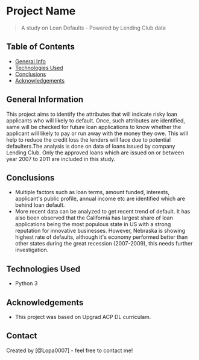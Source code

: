 # Project Name
> A study on Loan Defaults - Powered by Lending Club data


## Table of Contents
* [General Info](#general-information)
* [Technologies Used](#technologies-used)
* [Conclusions](#conclusions)
* [Acknowledgements](#acknowledgements)



## General Information
This project aims to identify the attributes that will indicate risky loan applicants who will likely to default. Once, such attributes are identified, same will be checked for future loan applications to know whether the applicant will likely to pay or run away with the money they owe. This will help to reduce the credit loss the lenders will face due to potential defaulters.The analysis is done on data of loans issued by company Lending Club. Only the approved loans which are issued on or between year 2007 to 2011 are included in this study. 



## Conclusions
- Multiple factors such as loan terms, amount funded, interests, applicant's public profile, annual income etc are identified which are behind loan default. 
- More recent data can be analyzed to get recent trend of default. It has also been observed that the California has largest share of loan applications being the most populous state in US with a strong reputation for innovative businesses. However, Nebraska is showing highest rate of defaults, although it's economy performed better than other states during the great recession (2007-2009), this needs further investigation.



## Technologies Used
- Python 3




## Acknowledgements
- This project was based on Upgrad ACP DL curriculam.


## Contact
Created by [@Lopa0007] - feel free to contact me!

